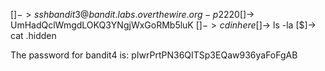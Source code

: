 [$]-> ssh bandit3@bandit.labs.overthewire.org -p 2220
[$]-> UmHadQclWmgdLOKQ3YNgjWxGoRMb5luK
[$]-> cd inhere
[$]-> ls -la
[$]-> cat .hidden

The password for bandit4 is: pIwrPrtPN36QITSp3EQaw936yaFoFgAB
